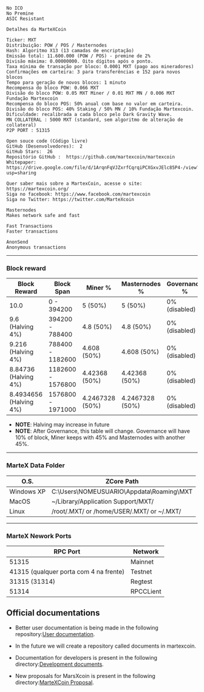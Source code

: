 ```
No ICO
No Premine
ASIC Resistant

Detalhes da MarteXCoin 

Ticker: MXT
Distribuição: POW / POS / Masternodes
Hash: Algoritmo X13 (13 camadas de encriptação)
Emissão total: 11.600.000 (POW / POS) - premine de 2%
Divisão máxima: 0.00000000. Oito dígitos após o ponto.
Taxa mínima de transação por bloco: 0.0001 MXT (pago aos mineradores)
Confirmações em carteira: 3 para transferências e 152 para novos blocos
Tempo para geração de novos blocos: 1 minuto
Recompensa do bloco POW: 0.066 MXT
Divisão do bloco POW: 0.05 MXT Miner / 0.01 MXT MN / 0.006 MXT Fundação Martexcoin
Recompensa do bloco POS: 50% anual com base no valor em carteira.
Divisão do bloco POS: 40% Staking / 50% MN / 10% Fundação Martexcoin.
Dificuldade: recalibrada a cada bloco pelo Dark Gravity Wave.
MN COLLATERAL : 5000 MXT (standard, sem algoritmo de alteração de collateral)
P2P PORT : 51315

Open souce code (Código livre)
GitHub (Desenvolvedores):  2
GitHub Stars:  26
Repositório GitHub :  https://github.com/martexcoin/martexcoin
Whitepaper: https://drive.google.com/file/d/1ArqnFqVJZxrfCqrqiPCXGxvJElc85P4-/view?usp=sharing

Quer saber mais sobre a MartexCoin, acesse o site: https://martexcoin.org/
Siga no facebook: https://www.facebook.com/martexcoin
Siga no Twitter: https://twitter.com/MarteXcoin

Masternodes 
Makes network safe and fast

Fast Transactions
Faster transactions

AnonSend
Anonymous transactions

```
*** 


### Block reward

Block Reward | Block Span                   | Miner %          | Masternodes %   | Governance %      | H.Round Reward
-------------|------------------------------|------------------|-----------------|-------------------|---------
10.0         |0 - 394200                    |  5       (50%)   | 5     (50%)     |  0% (disabled)    | 3942000.00
9.6 (Halving 4%) |394200 - 788400           |  4.8     (50%)   | 4.8   (50%)     |  0% (disabled)    | 3784320.00
9.216 (Halving 4%) |788400 - 1182600        |  4.608   (50%)   | 4.608   (50%)   |  0% (disabled)    | 3632947.20
8.84736 (Halving 4%) |1182600 - 1576800     |  4.42368 (50%)   | 4.42368 (50%)   |  0% (disabled)    | 3487629.31
8.4934656 (Halving 4%) |1576800 - 1971000   |  4.2467328 (50%) | 4.2467328 (50%) |  0% (disabled)    | 3348124.14

* **NOTE**: Halving may increase in future
* **NOTE**: After Governance, this table will change. 
Governance will have 10% of block, Miner keeps with 45% and Masternodes with another 45%.

***

### MarteX Data Folder

O.S.        | ZCore Path
------------|---------------
Windows XP  |C:\Users\NOMEUSUARIO\Appdata\Roaming\MXT
MacOS       |~/Library/Application Support/MXT/
Linux       | /root/.MXT/ or /home/USER/.MXT/ or ~/.MXT/

***

### MarteX Nework Ports

RPC Port    | Network       
------------|---------------
51315       | Mainnet   
41315 (qualquer porta com 4 na frente)     | Testnet        
31315 (31314) | Regtest
51314       | RPCCLient

## Official documentations

 - Better user documentation is being made in the following repository:[User documentation](https://github.com/MarteXcoin-documentation/Documentation).
 
 - In the future we will create a repository called documents in martexcoin.
 
 - Documentation for developers is present in the following directory:[Development documents](https://github.com/martexcoin/martexcoin/tree/master/doc).

- New proposals for MarsXcoin is present in the following directory:[MarteXCoin Proposal](https://github.com/martexcoin/proposal).
